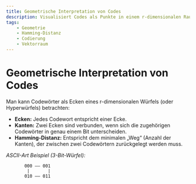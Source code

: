 ```yaml
---
title: Geometrische Interpretation von Codes
description: Visualisiert Codes als Punkte in einem r-dimensionalen Raum und zeigt, wie die Hamming-Distanz als kürzester Weg zwischen diesen Punkten interpretiert wird.
tags:
    - Geometrie
    - Hamming-Distanz
    - Codierung
    - Vektorraum
---
```


# Geometrische Interpretation von Codes

Man kann Codewörter als Ecken eines r-dimensionalen Würfels (oder Hyperwürfels) betrachten:
- **Ecken:** Jedes Codewort entspricht einer Ecke.
- **Kanten:** Zwei Ecken sind verbunden, wenn sich die zugehörigen Codewörter in genau einem Bit unterscheiden.
- **Hamming-Distanz:** Entspricht dem minimalen „Weg“ (Anzahl der Kanten), der zwischen zwei Codewörtern zurückgelegt werden muss.

*ASCII-Art Beispiel (3-Bit-Würfel):*

```
       000 —— 001
        |       |
       010 —— 011
```

